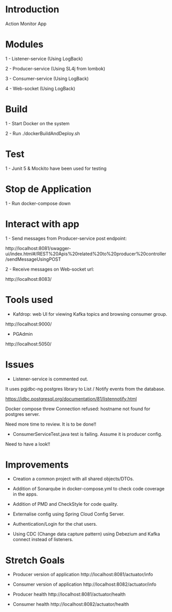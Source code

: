 # Introduction 
Action Monitor App

# Modules
1 - Listener-service (Using LogBack)
    
2 - Producer-service (Using SL4j from lombok)

3 - Consumer-service (Using LogBack)

4 - Web-socket (Using LogBack)

# Build
1 - Start Docker on the system

2 - Run ./dockerBuildAndDeploy.sh

# Test
1 - Junit 5 & Mockito have been used for testing

# Stop de Application
1 - Run docker-compose down

# Interact with app
1 - Send messages from Producer-service post endpoint:

http://localhost:8081/swagger-ui/index.html#/REST%20Apis%20related%20to%20producer%20controller/sendMessageUsingPOST

2 - Receive messages on Web-socket url:

http://localhost:8083/

# Tools used
- Kafdrop: web UI for viewing Kafka topics and browsing consumer group.

http://localhost:9000/

- PGAdmin

http://localhost:5050/

# Issues
- Listener-service is commented out. 

It uses pgjdbc-ng postgres library to List / Notify events from the database.

https://jdbc.postgresql.org/documentation/81/listennotify.html

Docker compose threw Connection refused: hostname not found for postgres server.

Need more time to review. It is to be done!!

- ConsumerServiceTest.java test is failing. Assume it is producer config. 

Need to have a look!!

# Improvements
- Creation a common project with all shared objects/DTOs.

- Addition of Sonarqube in docker-compose.yml to check code coverage in the apps.

- Addition of PMD and CheckStyle for code quality.

- Externalise config using Spring Cloud Config Server.

- Authentication/Login for the chat users.

- Using CDC (Change data capture pattern) using Debezium and Kafka connect instead of listeners.

# Stretch Goals
- Producer version of application
http://localhost:8081/actuator/info

- Consumer version of application
http://localhost:8082/actuator/info

- Producer health
http://localhost:8081/actuator/health

- Consumer health
http://localhost:8082/actuator/health